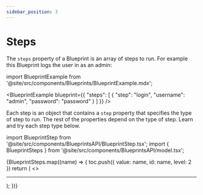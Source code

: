 ```yaml
---
sidebar_position: 3
---
```


# Steps

The `steps` property of a Blueprint is an array of steps to run. For example this Blueprint logs the user in as an admin:

import BlueprintExample from '@site/src/components/Blueprints/BlueprintExample.mdx';

<BlueprintExample blueprint={{
	"steps": [
		{
			"step": "login",
			"username": "admin",
			"password": "password"
		}
	]
}} />

Each step is an object that contains a `step` property that specifies the type of step to run. The rest of the properties depend on the type of step. Learn and try each step type below.

import BlueprintStep from '@site/src/components/BlueprintsAPI/BlueprintStep.tsx';
import { BlueprintSteps } from '@site/src/components/BlueprintsAPI/model.tsx';

<span>{BlueprintSteps.map((name) => {
toc.push({
value: name,
id: name,
level: 2
})
return (
<>
<BlueprintStep name={name} key={name} />

<hr/>
</>
);
})}</span>
